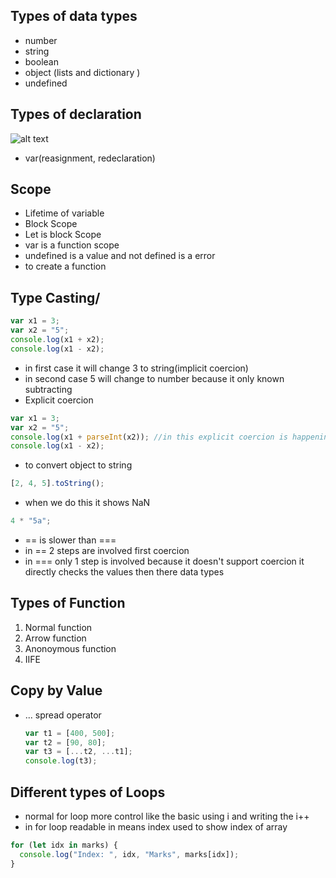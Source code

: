 ## Types of data types

- number
- string
- boolean
- object (lists and dictionary )
- undefined

## Types of declaration
![alt text](https://i.imgur.com/QT1zwFi.png)

- var(reasignment, redeclaration)

## Scope

- Lifetime of variable
- Block Scope
- Let is block Scope
- var is a function scope
- undefined is a value and not defined is a error
- to create a function

## Type Casting/

```js
var x1 = 3;
var x2 = "5";
console.log(x1 + x2);
console.log(x1 - x2);
```

- in first case it will change 3 to string(implicit coercion)
- in second case 5 will change to number because it only known subtracting
- Explicit coercion

```js
var x1 = 3;
var x2 = "5";
console.log(x1 + parseInt(x2)); //in this explicit coercion is happening
console.log(x1 - x2);
```

- to convert object to string

```js
[2, 4, 5].toString();
```

- when we do this it shows NaN

```js
4 * "5a";
```

- == is slower than ===
- in == 2 steps are involved first coercion
- in === only 1 step is involved because it doesn't support coercion it directly checks the values then there data types

## Types of Function

1. Normal function
2. Arrow function
3. Anonoymous function
4. IIFE

## Copy by Value

- ... spread operator
  ```js
  var t1 = [400, 500];
  var t2 = [90, 80];
  var t3 = [...t2, ...t1];
  console.log(t3);
  ```

## Different types of Loops

- normal for loop more control like the basic using i and writing the i++
- in for loop readable in means index used to show index of array

```js
for (let idx in marks) {
  console.log("Index: ", idx, "Marks", marks[idx]);
}
```
